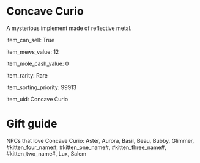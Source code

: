 # Concave Curio

A mysterious implement made of reflective metal.

item_can_sell: True

item_mews_value: 12

item_mole_cash_value: 0

item_rarity: Rare

item_sorting_priority: 99913

item_uid: Concave Curio

# Gift guide

NPCs that love Concave Curio: Aster, Aurora, Basil, Beau, Bubby, Glimmer, #kitten_four_name#, #kitten_one_name#, #kitten_three_name#, #kitten_two_name#, Lux, Salem